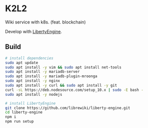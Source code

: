 # K2L2
Wiki service with k8s. (feat. blockchain)  
  
Develop with [LibertyEngine](https://github.com/librewiki/liberty-engine).

## Build
```bash
# install dependencies
sudo apt update
sudo apt install -y vim && sudo apt install net-tools
sudo apt install -y mariadb-server
sudo apt install -y mariadb-plugin-mroonga
sudo apt install -y nginx
sudo apt install -y curl && sudo apt install -y git
curl -sL https://deb.nodesource.com/setup_10.x | sudo -E bash -
sudo apt install -y nodejs

# install LibertyEngine
git clone https://github.com/librewiki/liberty-engine.git
cd liberty-engine
npm i
npm run setup
```
